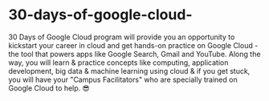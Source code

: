 # 30-days-of-google-cloud-
30 Days of Google Cloud program will provide you an opportunity to kickstart your career in cloud and get hands-on practice on Google Cloud - the tool that powers apps like Google Search, Gmail and YouTube.  Along the way, you will learn &amp; practice concepts like computing, application development, big data &amp; machine learning using cloud &amp; if you get stuck, you will have your "Campus Facilitators" who are specially trained on Google Cloud to help. 😎
